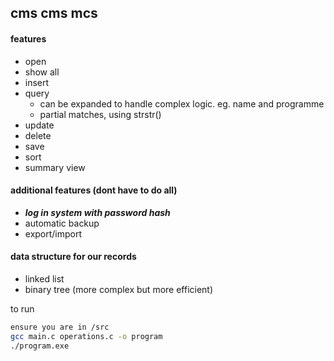 ## cms cms mcs

#### features
- open
- show all
- insert
- query
    - can be expanded to handle complex logic. eg. name and programme
    - partial matches, using strstr()
- update
- delete
- save
- sort
- summary view

#### additional features (dont have to do all)
- ***log in system with password hash***
- automatic backup
- export/import

#### data structure for our records
- linked list
- binary tree (more complex but more efficient)


to run
```bash
ensure you are in /src 
gcc main.c operations.c -o program
./program.exe
```